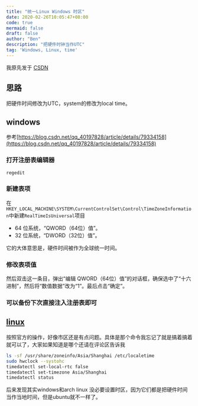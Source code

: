 ```yaml
---
title: "统一Linux Windows 时区"
date: 2020-02-26T10:05:47+08:00
code: true
mermaid: false
draft: false
author: "Ben"
description: "把硬件时钟当作UTC"
tag: 'Windows, Linux, time'
---
```


我原先发于 [CSDN](https://blog.csdn.net/BenSYZ)

## 思路
把硬件时间修改为UTC，system的修改为local time。

## windows
参考[https://blog.csdn.net/qq_40197828/article/details/79334158](https://blog.csdn.net/qq_40197828/article/details/79334158)
### 打开注册表编辑器

```cmd
regedit
```

### 新建表项

在 `HKEY_LOCAL_MACHINE\SYSTEM\CurrentControlSet\Control\TimeZoneInformation`中新建`RealTimeIsUniversal`项目


* 64 位系统，“QWORD（64位）值”。
* 32 位系统，“DWORD（32位）值”。

它的大体意思是，硬件时间被作为全球统一时间。


### 修改表项值
然后双击这一条目，弹出“编辑 QWORD（64位）值”的对话框，确保选中了“十六进制”，然后将“数值数据”改为“1”。最后点击“确定”。

### 可以备份下次直接注入注册表即可

## [linux](https://wiki.archlinux.org/index.php/Installation_guide)

按照官方的操作，好像市区还是有点问题。具体是那个命令我忘记了就是搞着搞着就可以了，大家如果知道是哪个还请在评论区告诉我
```sh
ls -sf /usr/share/zoneinfo/Asia/Shanghai /etc/localetime
sudo hwclock --systohc
timedatectl set-local-rtc false
timedatectl set-timezone Asia/Shanghai
timedatectl status
```


后来发现其实windows和arch linux 没必要设置时区，因为它们都是把硬件时间当作当地时间，但是ubuntu就不一样了。
